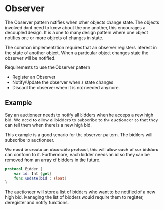 # Observer

The Observer pattern notifies when other objects change state. The objects involved dont need to know about the one another, this encourages a decoupled
design. It is a one to many design pattern where one object notifies one or more objects of changes in state. 

The common implementation requires that an observer registers interest in the state of another object. When a particular object changes state the observer
will be notified. 

Requirements to use the Observer pattern
- Register an Observer
- Notify/Update the observer when a state changes
- Discard the observer when it is not needed anymore.


## Example

Say an auctioneer needs to notify all bidders when he acceps a new high bid. We need to allow all bidders to subscribe to the auctioneer so that they can 
tell them when there is a new high bid. 

This example is a good senario for the observer pattern. The bidders will subscribe to auctioneer.


We need to create an obserable protocol, this will allow each of our bidders can conform to it. Furthermore, each bidder needs an id so they can be removed
from an array of bidders in the future.

``` swift
protocol Bidder {
    var id: Int {get}
    func update(bid : Float)
}
```
The auctioneer will store a list of bidders who want to be notified of a new high bid. Managing the list of bidders would require them to register, deregister and notify functions. 

``` swift




```

















